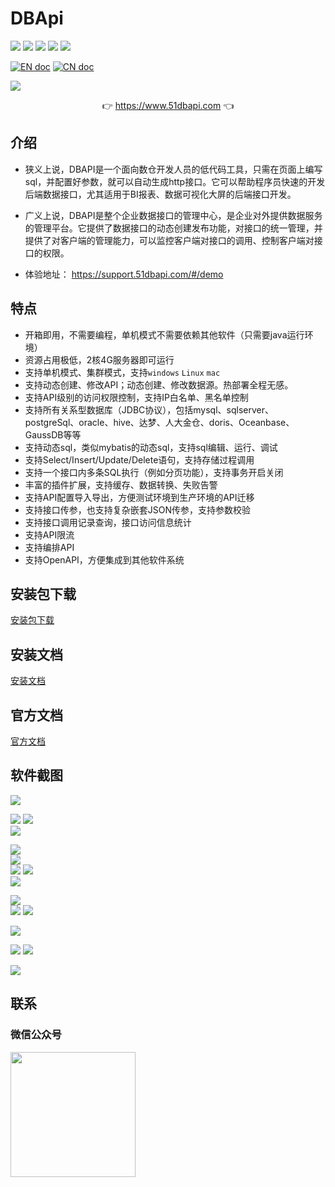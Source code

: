 # DBApi

![](https://gitee.com/freakchicken/db-api/badge/star.svg)
![](https://gitee.com/freakchicken/db-api/badge/fork.svg?theme=gvp)
![](https://img.shields.io/github/stars/freakchick/DBApi.svg?logo=GitHub)
![](https://img.shields.io/github/forks/freakchick/DBApi.svg?logo=GitHub)
![](https://img.shields.io/github/watchers/freakchick/DBApi.svg?logo=GitHub)


[![EN doc](https://img.shields.io/badge/document-English-blue.svg)](README.md)
[![CN doc](https://img.shields.io/badge/文档-中文版-blue.svg)](README_zh_CN.md)

![](https://img.51dbapi.com/dbapi/images/dbApi//logo.png)

<p align="center">
	👉 <a target="_blank" href="https://www.51dbapi.com">https://www.51dbapi.com</a>  👈
</p>

## 介绍

- 狭义上说，DBAPI是一个面向数仓开发人员的低代码工具，只需在页面上编写sql，并配置好参数，就可以自动生成http接口。它可以帮助程序员快速的开发后端数据接口，尤其适用于BI报表、数据可视化大屏的后端接口开发。
- 广义上说，DBAPI是整个企业数据接口的管理中心，是企业对外提供数据服务的管理平台。它提供了数据接口的动态创建发布功能，对接口的统一管理，并提供了对客户端的管理能力，可以监控客户端对接口的调用、控制客户端对接口的权限。

- 体验地址： <a target="_blank" href="https://support.51dbapi.com/#/demo">https://support.51dbapi.com/#/demo </a>

## 特点
- 开箱即用，不需要编程，单机模式不需要依赖其他软件（只需要java运行环境）
- 资源占用极低，2核4G服务器即可运行
- 支持单机模式、集群模式，支持`windows` `Linux` `mac`
- 支持动态创建、修改API；动态创建、修改数据源。热部署全程无感。
- 支持API级别的访问权限控制，支持IP白名单、黑名单控制
- 支持所有关系型数据库（JDBC协议），包括mysql、sqlserver、postgreSql、oracle、hive、达梦、人大金仓、doris、Oceanbase、GaussDB等等
- 支持动态sql，类似mybatis的动态sql，支持sql编辑、运行、调试
- 支持Select/Insert/Update/Delete语句，支持存储过程调用
- 支持一个接口内多条SQL执行（例如分页功能），支持事务开启关闭
- 丰富的插件扩展，支持缓存、数据转换、失败告警
- 支持API配置导入导出，方便测试环境到生产环境的API迁移
- 支持接口传参，也支持复杂嵌套JSON传参，支持参数校验
- 支持接口调用记录查询，接口访问信息统计
- 支持API限流
- 支持编排API
- 支持OpenAPI，方便集成到其他软件系统

## 安装包下载
[安装包下载](https://www.51dbapi.com/v4.0.0/download/)

## 安装文档
[安装文档](https://www.51dbapi.com/v4.0.0/install/)

## 官方文档
[官方文档](https://www.51dbapi.com)

## 软件截图
![](https://img.51dbapi.com/dbapi/doc/images/create_ds-20250130-144443.jpg)

![](https://img.51dbapi.com/dbapi/doc/images/ds_list-20250130-144545.jpg)
![](https://img.51dbapi.com/dbapi/doc/images/group_more-20250130-145313.jpg)  
![](https://img.51dbapi.com/dbapi/doc/images/create_api_btn-20250130-150436.jpg)



![](https://img.51dbapi.com/dbapi/doc/images/api_basic-20250204-170426.jpg)  
![](https://img.51dbapi.com/dbapi/doc/images/api_executor-20250130-150754.jpg)  
![](https://img.51dbapi.com/dbapi/doc/images/api_plugin-20250130-151343.jpg)
![](https://img.51dbapi.com/dbapi/doc/images/sql_debug-20250204-182245.jpg)  
![](https://img.51dbapi.com/dbapi/doc/images/request-20250130-151734.jpg)

![](https://img.51dbapi.com/dbapi/doc/images/create_btn_page-20250130-152038.jpg)  
![](https://img.51dbapi.com/dbapi/doc/images/client_auth_btn-20250130-152143.jpg)
![](https://img.51dbapi.com/dbapi/doc/images/client_auth_page-20250130-152223.jpg)

![](https://img.51dbapi.com/dbapi/doc/images/firewall-20250130-153257.jpg)

![](https://img.51dbapi.com/dbapi/doc/images/monitor-20250130-160347.jpg)
![](https://img.51dbapi.com/dbapi/doc/images/api_record_search-20250130-160458.jpg)

![](https://img.51dbapi.com/dbapi/doc/images/doc_export-20250130-155741.jpg)


## 联系

### 微信公众号

<img src="https://img.51dbapi.com/dbapi/images/dbApi/wechat.jpg" width = "200px" />


